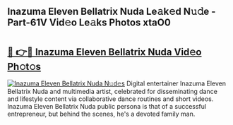 ## Inazuma Eleven Bellatrix Nuda Le𝚊k𝚎d N𝚞𝚍e - Part-61V Vid𝚎o Le𝚊ks Photos xtaO0

# <h2><a href="http://fbbv9j.evod.top/?m=Inazuma+Eleven+Bellatrix+Nuda">🔗 👉🔴 Inazuma Eleven Bellatrix Nuda Vid𝚎o Ph𝚘t𝚘s</a></h2>

[![Inazuma Eleven Bellatrix Nuda N𝚞d𝚎s](https://i.imgur.com/8V9OHl7.gif)](http://fbbv9j.evod.top/?m=Inazuma+Eleven+Bellatrix+Nuda)
Digital entertainer Inazuma Eleven Bellatrix Nuda and multimedia artist, celebrated for disseminating dance and lifestyle content via collaborative dance routines and short videos. Inazuma Eleven Bellatrix Nuda public persona is that of a successful entrepreneur, but behind the scenes, he's a devoted family man. 
